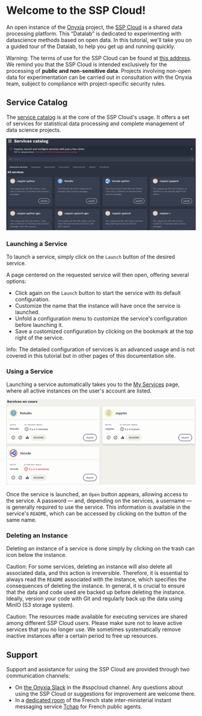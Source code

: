 # Welcome to the SSP Cloud!

An open instance of the [Onyxia](https://www.onyxia.sh/) project, the [SSP Cloud](https://datalab.sspcloud.fr/) is a shared data processing platform. This “Datalab” is dedicated to experimenting with datascience methods based on open data. In this tutorial, we'll take you on a guided tour of the Datalab, to help you get up and running quickly.

Warning: The terms of use for the SSP Cloud can be found at [this address](https://datalab.sspcloud.fr/terms). We remind you that the SSP Cloud is intended exclusively for the processing of **public and non-sensitive data**. Projects involving non-open data for experimentation can be carried out in consultation with the Onyxia team, subject to compliance with project-specific security rules.

## Service Catalog

The [service catalog](https://datalab.sspcloud.fr/catalog/inseefrlab-helm-charts-datascience) is at the core of the SSP Cloud's usage. It offers a set of services for statistical data processing and complete management of data science projects.

![](./content/img/catalog.png)

### Launching a Service

To launch a service, simply click on the `Launch` button of the desired service.

A page centered on the requested service will then open, offering several options:

-   Click again on the `Launch` button to start the service with its default configuration.
-   Customize the name that the instance will have once the service is launched.
-   Unfold a configuration menu to customize the service's configuration before launching it.
-   Save a customized configuration by clicking on the bookmark at the top right of the service.

Info: The detailed configuration of services is an advanced usage and is not covered in this tutorial but in other pages of this documentation site.

### Using a Service

Launching a service automatically takes you to the [My Services](https://datalab.sspcloud.fr/my-services) page, where all active instances on the user's account are listed.

![](./content/img/services.png)

Once the service is launched, an `Open` button appears, allowing access to the service. A password — and, depending on the services, a username — is generally required to use the service. This information is available in the service's `README`, which can be accessed by clicking on the button of the same name.

### Deleting an Instance

Deleting an instance of a service is done simply by clicking on the trash can icon below the instance.

Caution: For some services, deleting an instance will also delete all associated data, and this action is irreversible. Therefore, it is essential to always read the `README` associated with the instance, which specifies the consequences of deleting the instance. In general, it is crucial to ensure that the data and code used are backed up before deleting the instance. Ideally, version your code with Git and regularly back up the data using MinIO (S3 storage system).

Caution: The resources made available for executing services are shared among different SSP Cloud users. Please make sure not to leave active services that you no longer use. We sometimes systematically remove inactive instances after a certain period to free up resources.

## Support

Support and assistance for using the SSP Cloud are provided through two communication channels:

-   On [the Onyxia Slack](https://join.slack.com/t/3innovation/shared_invite/zt-1bo6y53oy-Y~zKzR2SRg37pq5oYgiPuA) in the #sspcloud channel. Any questions about using the SSP Cloud or suggestions for improvement are welcome there.
-   In a [dedicated room](https://matrix.to/#/#SSPCloudXDpAw6v:agent.finances.tchap.gouv.fr) of the French state inter-ministerial instant messaging service [Tchap](https://www.tchap.gouv.fr) for French public agents.
